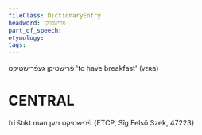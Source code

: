 ```yaml
---
fileClass: DictionaryEntry
headword: פֿרישטיקן
part_of_speech: 
etymology: 
tags: 
---
```

פֿרישטיקן
געפֿרישטיקט
'to have breakfast' (ᴠᴇʀʙ)

CENTRAL
========

friˑštɩkt mən פֿרישטיקט מען {ETCP, Sîg Felső Szek, 47223}

